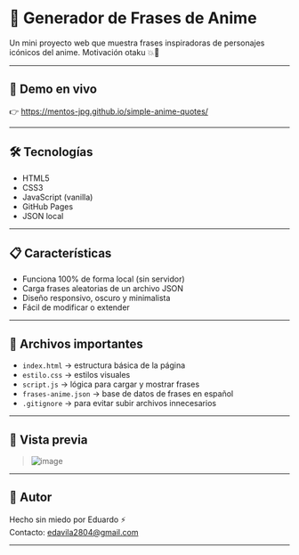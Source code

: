 # 🎌 Generador de Frases de Anime

Un mini proyecto web que muestra frases inspiradoras de personajes icónicos del anime. Motivación otaku 💥🍙

---

## 🚀 Demo en vivo

👉  https://mentos-jpg.github.io/simple-anime-quotes/ 

---

## 🛠️ Tecnologías

- HTML5
- CSS3
- JavaScript (vanilla)
- GitHub Pages
- JSON local

---

## 📋 Características

- Funciona 100% de forma local (sin servidor)
- Carga frases aleatorias de un archivo JSON
- Diseño responsivo, oscuro y minimalista
- Fácil de modificar o extender

---

## 📂 Archivos importantes

- `index.html` → estructura básica de la página
- `estilo.css` → estilos visuales
- `script.js` → lógica para cargar y mostrar frases
- `frases-anime.json` → base de datos de frases en español
- `.gitignore` → para evitar subir archivos innecesarios

---

## 📸 Vista previa

> ![image](https://github.com/user-attachments/assets/b1aa26eb-2b51-4642-a079-f0d5e4a93940)

---

## 💬 Autor

Hecho sin miedo por Eduardo ⚡  
Contacto: edavila2804@gmail.com

---
